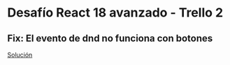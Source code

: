 # Desafío React 18 avanzado - Trello 2

## Fix: El evento de dnd no funciona con botones

[Solución](https://github.com/clauderic/dnd-kit/issues/477)
